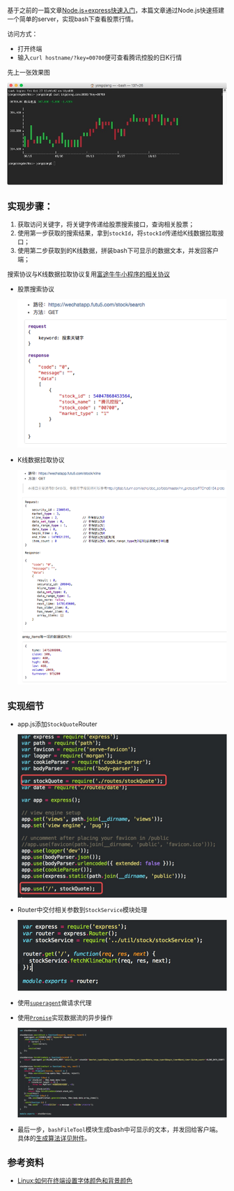 基于之前的一篇文章[Node.js+express快速入门](https://futu.lexiangla.com/teams/mac/documents/2e8660ea8eba11e7b1c55254004b6d18?lxref=header-mini)，本篇文章通过Node.js快速搭建一个简单的server，实现bash下查看股票行情。

访问方式：

- 打开终端
- 输入`curl hostname/?key=00700`便可查看腾讯控股的日K行情

先上一张效果图

![](bash_quote_demo.png)


## 实现步骤：

1. 获取访问关键字，将关键字传递给股票搜索接口，查询相关股票；
2. 使用第一步获取的搜索结果，拿到`stockId`，将`stockId`传递给K线数据拉取接口；
3. 使用第二步获取到的K线数据，拼装bash下可显示的数据文本，并发回客户端；

搜索协议与K线数据拉取协议复用[富途牛牛小程序的相关协议](http://gitlab.futunn.com/echo/doc_sc/blob/master/web_http_api/webchatapp_interface.md#L82)

- 股票搜索协议

	![](stock_search_protocol.png)

- K线数据拉取协议

	![](stock_kline_protocol.png)

## 实现细节

- app.js添加`StockQuote`Router

	![](add_stock_router.png)

- Router中交付相关参数到`StockService`模块处理

	![](call_stock_service.png)

- 使用[`superagent`](https://cnodejs.org/topic/5378720ed6e2d16149fa16bd)做请求代理
- 使用[`Promise`](https://wohugb.gitbooks.io/ecmascript-6/content/docs/promise.html)实现数据流的异步操作

	![](stock_service_code.png)

- 最后一步，`bashFileTool`模块生成bash中可显示的文本，并发回给客户端。具体的[生成算法详见附件](bashFileTool.js)。


## 参考资料
- [Linux:如何在终端设置字体颜色和背景颜色](https://www.techforgeek.info/linux_terminal_text_color.html)